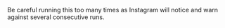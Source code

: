 Be careful running this too many times as Instagram will notice and warn against several consecutive runs.
